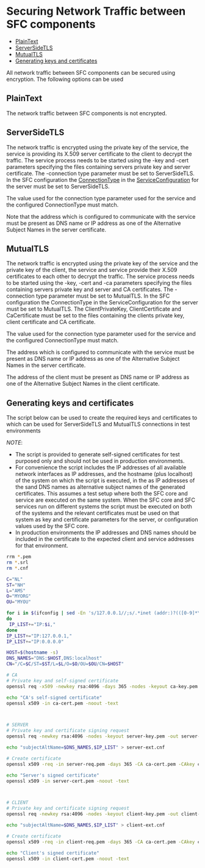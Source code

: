 # Securing Network Traffic between SFC components

- [PlainText](#plaintext)
- [ServerSideTLS](#serversidetls)
- [MutualTLS](#mutualtls)
- [Generating keys and certificates](#generating-keys-and-certificates)

All network traffic between SFC components can be secured using encryption. The following options can be used

## PlainText

The network traffic between SFC components is not encrypted.

## ServerSideTLS

The network traffic is encrypted using the private key of the service, the service is providing its X.509 server
certificate to the client to decrypt the traffic. The service process needs to be started using the -key and -cert
parameters specifying the files containing servers private key and server certificate. The -connection type parameter
must be set to ServerSideTLS. In the SFC configuration the [ConnectionType](../docs/core/server-configuration.md#connectiontype) in the [ServiceConfiguration](../docs/core/server-configuration.md) for the server
must be set to ServerSideTLS.

The value used for the connection type parameter used for the service and the configured ConnectionType must match.

Note that the address which is configured to communicate with the service must be present as DNS name or IP address as
one of the Alternative Subject Names in the server certificate.

## MutualTLS

The network traffic is encrypted using the private key of the service and the private key of the client, the service and
service provide their X.509 certificates to each other to decrypt the traffic. The service process needs to be started
using the -key, -cert and -ca parameters specifying the files containing servers private key and server and CA
certificates. The -connection type parameter must be set to MutualTLS. In the SFC configuration the ConnectionType in
the ServiceConfiguration for the server must be set to MutualTLS. The ClientPrivateKey, ClientCertificate and
CaCertificate must be set to the files containing the clients private key, client certificate and CA certificate.

The value used for the connection type parameter used for the service and the configured ConnectionType must match.

The address which is configured to communicate with the service must be present as DNS name or IP address as one of the
Alternative Subject Names in the server certificate.

The address of the client must be present as DNS name or IP address as one of the Alternative Subject Names in the
client certificate.

## Generating keys and certificates

The script below can be used to create the required keys and certificates to which can be used for ServerSideTLS and
MutualTLS connections in test environments

*NOTE*:

- The script is provided to generate self-signed certificates for test purposed only and should not be used in
  production environments.
- For convenience the script includes the IP addresses of all available network interfaces as IP addresses, and the
  hostname (plus localhost) of the system on which the script is executed, in the as IP addresses of the sand DNS names
  as alternative subject names of the generated certificates. This assumes a test setup where both the SFC core and
  service are executed on the same system. When the SFC core and SFC services run on different systems the script must
  be executed on both of the systems and the relevant certificates must be used on that system as key and certificate
  parameters for the server, or configuration values used by the SFC core.
- In production environments the IP addresses and DNS names should be included in the certificate to the expected client
  and service addresses for that environment.

```sh
rrm *.pem
rm *.srl
rm *.cnf

C="NL"
ST="NH"
L="AMS"
O="MYORG"
OU="MYOU"

for i in $(ifconfig | sed -En 's/127.0.0.1//;s/.*inet (addr:)?(([0-9]*\.){3}[0-9]*).*/\2/p')
do
 IP_LIST+="IP:$i,"
done
IP_LIST+="IP:127.0.0.1,"
IP_LIST+="IP:0.0.0.0"

HOST=$(hostname -s)
DNS_NAMES="DNS:$HOST,DNS:localhost"
CN="/C=$C/ST=$ST/L=$L/O=$O/OU=$OU/CN=$HOST"

# CA
# Private key and self-signed certificate
openssl req -x509 -newkey rsa:4096 -days 365 -nodes -keyout ca-key.pem -out ca-cert.pem -subj "$CN"-CA""

echo "CA's self-signed certificate"
openssl x509 -in ca-cert.pem -noout -text



# SERVER
# Private key and certificate signing request
openssl req -newkey rsa:4096 -nodes -keyout server-key.pem -out server-req.pem -subj "$CN"-SERVER""

echo "subjectAltName=$DNS_NAMES,$IP_LIST" > server-ext.cnf

# Create certificate
openssl x509 -req -in server-req.pem -days 365 -CA ca-cert.pem -CAkey ca-key.pem -CAcreateserial -out server-cert.pem -extfile server-ext.cnf

echo "Server's signed certificate"
openssl x509 -in server-cert.pem -noout -text



# CLIENT
# Private key and certificate signing request
openssl req -newkey rsa:4096 -nodes -keyout client-key.pem -out client-req.pem -subj "$CN"-CLIENT""

echo "subjectAltName=$DNS_NAMES,$IP_LIST" > client-ext.cnf

# Create certificate
openssl x509 -req -in client-req.pem -days 365 -CA ca-cert.pem -CAkey ca-key.pem -CAcreateserial -out client-cert.pem -extfile client-ext.cnf

echo "Client's signed certificate"
openssl x509 -in client-cert.pem -noout -text

```